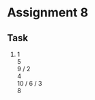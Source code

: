 # Assignment 8
## Task
1.    1
       \
        5
         \
          9
         /
        2
         \
          4
           \
            10
            /
           6
          /
         3
          \
           8
             
